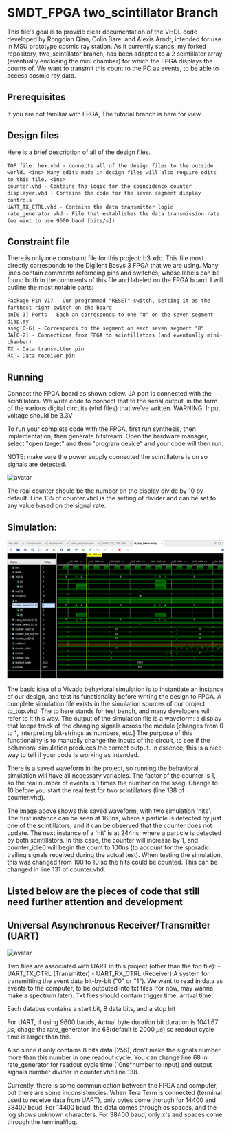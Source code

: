 # SMDT_FPGA two_scintillator Branch
This file's goal is to provide clear documentation of the VHDL code developed by Rongqian Qian, Colin Bare, and Alexis Arndt, intended for use in MSU prototype cosmic ray station. As it currently stands, my forked repository, two_scintillator branch, has been adapted to a 2 scintillator array (eventually enclosing the mini chamber) for which the FPGA displays the counts of. We want to transmit this count to the PC as events, to be able to access cosmic ray data.

## Prerequisites
If you are not familiar with FPGA, The tutorial branch is here for view.

## Design files

Here is a brief description of all of the design files.

    TOP file: hex.vhd - connects all of the design files to the outside world. <ins> Many edits made in design files will also require edits to this file. <ins>
    counter.vhd - Contains the logic for the coincidence counter
    displayer.vhd - Contains the code for the seven segment display controls
    UART_TX_CTRL.vhd - Contains the data transmitter logic
    rate_generator.vhd - File that establishes the data transmission rate (we want to use 9600 baud [bits/s])

## Constraint file

There is only one constraint file for this project: b3.xdc. This file most directly corresponds to the Digilent Basys 3 FPGA that we are using. Many lines contain comments referncing pins and switches, whose labels can be found both in the comments of this file and labeled on the FPGA board. I will outline the most notable parts:

    Package Pin V17 - Our programmed "RESET" switch, setting it as the farthest right switch on the board
    an[0-3] Ports - Each an corresponds to one "8" on the seven segment display
    sseg[0-6] - Corresponds to the segment on each seven segment "8"
    JA[0-2] - Connections from FPGA to scintillators (and eventually mini-chamber)
    TX - Data transmitter pin
    RX - Data receiver pin

## Running

Connect the FPGA board as shown below. JA port is connected with the scintillators. We write code to connect that to the serial output, in the form of the various digital circuits (vhd files) that we've written. WARNING: Input voltage should be 3.3V

To run your complete code with the FPGA, first run synthesis, then implementation, then generate bitstream. Open the hardware manager, select "open target" and then "program device" and your code will then run.

NOTE: make sure the power supply connected the scintillators is on so signals are detected.

![avatar](Plots/Connect.jpeg)

The real counter should be the number on the display divide by 10 by default. Line 135 of counter.vhdl is the setting of divider and can be set to any value based on the signal rate.  

## Simulation:

![avatar](Plots/counter_sim.PNG)

The basic idea of a Vivado behavioral simulation is to instantiate an instance of our design, and test its functionality before writing the design to FPGA. A complete simulation file exists in the simulation sources of our project: tb_top.vhd. The tb here stands for test bench, and many developers will refer to it this way. The output of the simulation file is a waveform: a display that keeps track of the changing signals across the module [changes from 0 to 1, interpreting bit-strings as numbers, etc.] The purpose of this functionality is to manually change the inputs of the circuit, to see if the behavioral simulation produces the correct output. In essence, this is a nice way to tell if your code is working as intended.

There is a saved waveform in the project, so running the behavioral simulation will have all necessary variables. The factor of the counter is 1, so the real number of events is 1 times the number on the sseg. Change to 10 before you start the real test for two scintillators (line 138 of counter.vhd).

The image above shows this saved waveform, with two simulation 'hits'. The first instance can be seen at 168ns, where a particle is detected by just one of the scintillators, and it can be observed that the counter does not update. The next instance of a 'hit' is at 244ns, where a particle is detected by both scintillators. In this case, the counter will increase by 1, and counter_idle0 will begin the count to 100ns (to account for the sporadic trailing signals received during the actual test). When testing the simulation, this was changed from 100 to 10 so the hits could be counted. This can be changed in line 131 of counter.vhd.

## Listed below are the pieces of code that still need further attention and development

## Universal Asynchronous Receiver/Transmitter (UART)

![avatar](Plots/Rate.JPG)

Two files are associated with UART in this project (other than the top file):
    - UART_TX_CTRL (Transmitter)
    - UART_RX_CTRL (Receiver)
A system for transmitting the event data bit-by-bit ("0" or "1"). We want to read in data as events to the computer, to be outputed into txt files (for now, may wanna make a spectrum later). Txt files should contain trigger time, arrival time.

Each databus contains a start bit, 8 data bits, and a stop bit

For UART, if using 9600 bauds, Actual byte duration bit duration is 1041.67 $\mu s$, chage the  rate_generator line 68(default is 2000 $\mu s$) so readout cycle time is larger than this.

Also since it only contains 8 bits data (256), don't make the signals number more than this number in one readout cycle. You can change line 68 in rate_generator for readout cycle time (10ns*number to input) and output signals number divider in counter.vhd line 138.

Currently, there is some communication between the FPGA and computer, but there are some inconsistencies. When Tera Term is connected (terminal used to receive data from UART), only bytes come thorugh for 14400 and 38400 baud. For 14400 baud, the data comes through as spaces, and the log shows unknown characters. For 38400 baud, only x's and spaces come through the terminal/log. 
